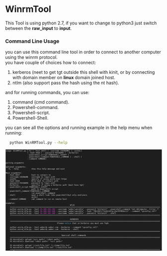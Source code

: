# WinrmTool
This Tool is using python 2.7, if you want to change to python3 just switch between the **raw_input** to **input**.

### Command Line Usage
you can use this command line tool in order to connect to another computer using the winrm protocol.                                                                        
you have couple of choices how to connect:                                                                                                                  
1) kerberos (neet to get tgt outside this shell with kinit, or by connecting with domain member on **linux** domain joined host.                                               
2) ntlm (also support pass the hash using the nt hash).                                                                                                                        
                                                                                                                                                                             
and for running commands, you can use:                                                                                                                                        
1) command (cmd command).                                                                                                                                                  
2) Powershell-command.                                                                                                                                                           
3) Powershell-script.                                                                                                                                                        
4) Powershell-Shell.                                                                                                                                                            
                                                                                                                                                                             
you can see all the options and running example in the help menu when running:                                                                                                   
```bash
  python WinRMTool.py --help
```
![alt text](./images/command_line.PNG)

